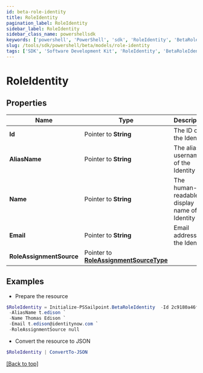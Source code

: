 ```yaml
---
id: beta-role-identity
title: RoleIdentity
pagination_label: RoleIdentity
sidebar_label: RoleIdentity
sidebar_class_name: powershellsdk
keywords: ['powershell', 'PowerShell', 'sdk', 'RoleIdentity', 'BetaRoleIdentity'] 
slug: /tools/sdk/powershell/beta/models/role-identity
tags: ['SDK', 'Software Development Kit', 'RoleIdentity', 'BetaRoleIdentity']
---
```



# RoleIdentity

## Properties

Name | Type | Description | Notes
------------ | ------------- | ------------- | -------------
**Id** |  Pointer to **String** | The ID of the Identity | [optional] 
**AliasName** |  Pointer to **String** | The alias / username of the Identity | [optional] 
**Name** |  Pointer to **String** | The human-readable display name of the Identity | [optional] 
**Email** |  Pointer to **String** | Email address of the Identity | [optional] 
**RoleAssignmentSource** |  Pointer to [**RoleAssignmentSourceType**](role-assignment-source-type) |  | [optional] 

## Examples

- Prepare the resource
```powershell
$RoleIdentity = Initialize-PSSailpoint.BetaRoleIdentity  -Id 2c9180a46faadee4016fb4e018c20639 `
 -AliasName t.edison `
 -Name Thomas Edison `
 -Email t.edison@identitynow.com `
 -RoleAssignmentSource null
```

- Convert the resource to JSON
```powershell
$RoleIdentity | ConvertTo-JSON
```


[[Back to top]](#) 

